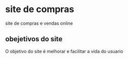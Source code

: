# site de compras
site de compras e vendas online  

<h2> obejetivos do site </h2> 
O objetivo do site é melhorar e facilitar a vida do usuario 
